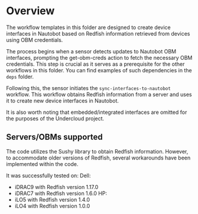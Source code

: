 # Overview

The workflow templates in this folder are designed to create device interfaces in Nautobot based on Redfish information retrieved from devices using OBM credentials.

The process begins when a sensor detects updates to Nautobot OBM interfaces, prompting the get-obm-creds action to fetch the necessary OBM credentials. This step is crucial as it serves as a prerequisite for the other workflows in this folder. You can find examples of such dependencies in the `deps` folder.

Following this, the sensor initiates the `sync-interfaces-to-nautobot` workflow. This workflow obtains Redfish information from a server and uses it to create new device interfaces in Nautobot.

It is also worth noting that embedded/integrated interfaces are omitted for the purposes of the Undercloud project.

## Servers/OBMs supported
The code utilizes the Sushy library to obtain Redfish information. However, to accommodate older versions of Redfish, several workarounds have been implemented within the code.

It was successfully tested on:
Dell:
 - iDRAC9 with Redfish version 1.17.0
 - iDRAC7 with Redfish version 1.6.0
HP:
 - iLO5 with Redfish version 1.4.0
 - iLO4 with Redfish version 1.0.0
